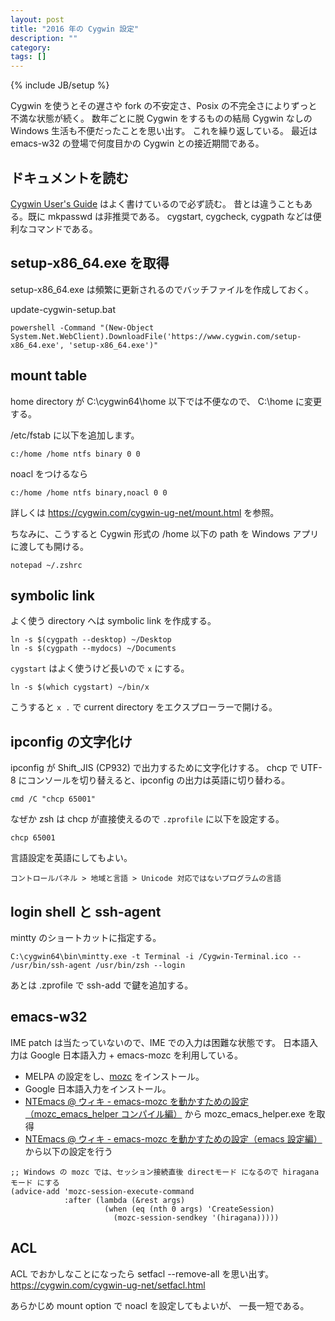 ```yaml
---
layout: post
title: "2016 年の Cygwin 設定"
description: ""
category: 
tags: []
---
```

{% include JB/setup %}

Cygwin を使うとその遅さや fork の不安定さ、Posix の不完全さによりずっと不満な状態が続く。
数年ごとに脱 Cygwin をするものの結局 Cygwin なしの Windows 生活も不便だったことを思い出す。
これを繰り返している。
最近は emacs-w32 の登場で何度目かの Cygwin との接近期間である。

## ドキュメントを読む

[Cygwin User's Guide](https://cygwin.com/cygwin-ug-net.html)
はよく書けているので必ず読む。
昔とは違うこともある。既に mkpasswd は非推奨である。
cygstart, cygcheck, cygpath などは便利なコマンドである。

## setup-x86_64.exe を取得

setup-x86_64.exe は頻繁に更新されるのでバッチファイルを作成しておく。

update-cygwin-setup.bat

~~~
powershell -Command "(New-Object System.Net.WebClient).DownloadFile('https://www.cygwin.com/setup-x86_64.exe', 'setup-x86_64.exe')"
~~~

## mount table

home directory が C:\cygwin64\home 以下では不便なので、
C:\home に変更する。

/etc/fstab に以下を追加します。

    c:/home /home ntfs binary 0 0

noacl をつけるなら

    c:/home /home ntfs binary,noacl 0 0

詳しくは https://cygwin.com/cygwin-ug-net/mount.html を参照。

ちなみに、こうすると Cygwin 形式の /home 以下の path を Windows アプリに渡しても開ける。

    notepad ~/.zshrc

## symbolic link

よく使う directory へは symbolic link を作成する。

    ln -s $(cygpath --desktop) ~/Desktop
    ln -s $(cygpath --mydocs) ~/Documents

`cygstart` はよく使うけど長いので `x` にする。

    ln -s $(which cygstart) ~/bin/x

こうすると `x .` で current directory をエクスプローラーで開ける。

## ipconfig の文字化け

ipconfig が Shift_JIS (CP932) で出力するために文字化けする。
chcp で UTF-8 にコンソールを切り替えると、ipconfig の出力は英語に切り替わる。

    cmd /C "chcp 65001"

なぜか zsh は chcp が直接使えるので `.zprofile` に以下を設定する。

    chcp 65001

言語設定を英語にしてもよい。

    コントロールパネル > 地域と言語 > Unicode 対応ではないプログラムの言語

## login shell と ssh-agent

mintty のショートカットに指定する。

    C:\cygwin64\bin\mintty.exe -t Terminal -i /Cygwin-Terminal.ico -- /usr/bin/ssh-agent /usr/bin/zsh --login

あとは .zprofile で ssh-add で鍵を追加する。

## emacs-w32

IME patch は当たっていないので、IME での入力は困難な状態です。
日本語入力は Google 日本語入力 + emacs-mozc を利用している。

* MELPA の設定をし、[mozc](https://melpa.org/#/mozc) をインストール。
* Google 日本語入力をインストール。
* [NTEmacs @ ウィキ - emacs-mozc を動かすための設定（mozc_emacs_helper コンパイル編）](http://www49.atwiki.jp/ntemacs/pages/50.html) から mozc_emacs_helper.exe を取得
* [NTEmacs @ ウィキ - emacs-mozc を動かすための設定（emacs 設定編）](http://www49.atwiki.jp/ntemacs/pages/48.html) から以下の設定を行う

~~~
;; Windows の mozc では、セッション接続直後 directモード になるので hiraganaモード にする
(advice-add 'mozc-session-execute-command
            :after (lambda (&rest args)
                     (when (eq (nth 0 args) 'CreateSession)
                       (mozc-session-sendkey '(hiragana)))))
~~~


## ACL

ACL でおかしなことになったら setfacl --remove-all を思い出す。
<https://cygwin.com/cygwin-ug-net/setfacl.html>

あらかじめ mount option で noacl を設定してもよいが、
一長一短である。

